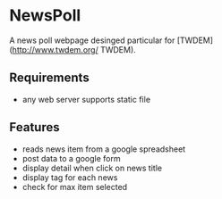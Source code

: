 NewsPoll
=========

A news poll webpage desinged particular for [TWDEM](http://www.twdem.org/ TWDEM). 

Requirements
----------------

* any web server supports static file


Features
------------

* reads news item from a google spreadsheet
* post data to a google form
* display detail when click on news title
* display tag for each news
* check for max item selected

